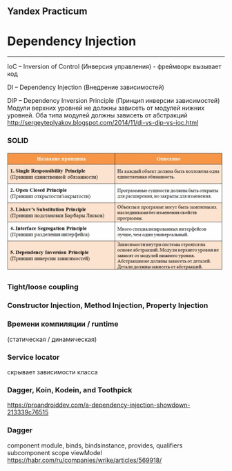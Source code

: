 ## Yandex Practicum
# Dependency Injection

---

IoC – Inversion of Control (Инверсия управления) - фреймворк вызывает код

DI – Dependency Injection (Внедрение зависимостей)

DIP – Dependency Inversion Principle (Принцип инверсии зависимостей) Модули верхних уровней не должны зависеть от модулей нижних уровней. Оба типа модулей должны зависеть от абстракций
http://sergeyteplyakov.blogspot.com/2014/11/di-vs-dip-vs-ioc.html

### SOLID

![](images/solid.jpeg)

### Tight/loose coupling

### Constructor Injection, Method Injection, Property Injection

### Времени компиляции / runtime 
(статическая / динамическая)

### Service locator
скрывает зависимости класса

### Dagger, Koin, Kodein, and Toothpick
https://proandroiddev.com/a-dependency-injection-showdown-213339c76515

### Dagger
component
module, binds, bindsinstance, provides, qualifiers
subcomponent
scope
viewModel https://habr.com/ru/companies/wrike/articles/569918/